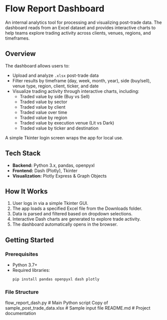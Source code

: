 # Flow Report Dashboard

An internal analytics tool for processing and visualizing post-trade data. The dashboard reads from an Excel dataset and provides interactive charts to help teams explore trading activity across clients, venues, regions, and timeframes.

## Overview
The dashboard allows users to:
- Upload and analyze `.xlsx` post-trade data  
- Filter results by timeframe (day, week, month, year), side (buy/sell), venue type, region, client, ticker, and date  
- Visualize trading activity through interactive charts, including:
  - Traded value by side (Buy vs Sell)  
  - Traded value by sector  
  - Traded value by client  
  - Traded value over time  
  - Traded value by region  
  - Traded value by execution venue (Lit vs Dark)  
  - Traded value by ticker and destination  

A simple Tkinter login screen wraps the app for local use.  

## Tech Stack
- **Backend:** Python 3.x, pandas, openpyxl  
- **Frontend:** Dash (Plotly), Tkinter  
- **Visualization:** Plotly Express & Graph Objects  

## How It Works
1. User logs in via a simple Tkinter GUI.  
2. The app loads a specified Excel file from the Downloads folder.  
3. Data is parsed and filtered based on dropdown selections.  
4. Interactive Dash charts are generated to explore trade activity.  
5. The dashboard automatically opens in the browser.  

## Getting Started
### Prerequisites
- Python 3.7+  
- Required libraries:  
  ```bash
  pip install pandas openpyxl dash plotly


### File Structure
flow_report_dash.py                       # Main Python script
Copy of sample_post_trade_data.xlsx  # Sample input file
README.md                            # Project documentation

